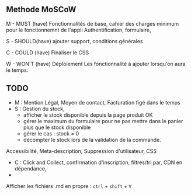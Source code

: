 

## Methode MoSCoW

M - MUST (have)
Fonctionnalités de base, cahier des charges minimum pour le fonctionnemnt de l'appli
Authentification, formulaire, 

S - SHOULD(have)
ajouter support, conditions générales

C - COULD (have)
Finaliser le CSS

W - WON'T (have)
Déploiement
Les fonctionnalité à ajouter lorsqu'on aura le temps.


## TODO
- M : Mention Légal, Moyen de contact, Facturation figé dans le temps
- S : Gestion du stock,
    - afficher le stock disponible depuis la page produit OK
    - gérer le maximum du formulaire pour ne pas mettre dans le panier plus que le stock disponible 
    - gérer le cas : stock = 0
    - décompter le stock lors de la validation de la commande.

 Accessibilité, Meta-description, Suppression d'utilisateur, CSS

- C : Click and Collect, confirmation d'inscription, filtres/tri par, CDN en dépendance, 
- 


Afficher les fichiers .md en propre : `ctrl` + `shift` + `V`